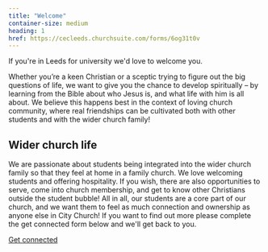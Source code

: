 ```yaml
---
title: "Welcome"
container-size: medium
heading: 1
href: https://cecleeds.churchsuite.com/forms/6og31t0v
---
```


If you're in Leeds for university we'd love to welcome you.

Whether you’re a keen Christian or a sceptic trying to figure out the big questions of life, we want to give you the chance to develop spiritually – by learning from the Bible about who Jesus is, and what life with him is all about. We believe this happens best in the context of loving church community, where real friendships can be cultivated both with other students and with the wider church family! 


## Wider church life
We are passionate about students being integrated into the wider church family so that they feel at home in a family church. We love welcoming students and offering hospitality. If you wish, there are also opportunities to serve, come into church membership, and get to know other Christians outside the student bubble! All in all, our students are a core part of our church, and we want them to feel as much connection and ownership as anyone else in City Church! If you want to find out more please complete the get connected form below and we'll get back to you.

<div class="text-center">
  <a class="button accent-button" href="{{ page.href }}">Get connected</a>
</div>

